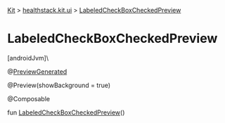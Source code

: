 
[Kit](../../kit.html) > [healthstack.kit.ui](index.html) > [LabeledCheckBoxCheckedPreview](-labeled-check-box-checked-preview.html)



# LabeledCheckBoxCheckedPreview



[androidJvm]\




@[PreviewGenerated](../healthstack.kit.annotation/-preview-generated/index.html)



@Preview(showBackground = true)



@Composable



fun [LabeledCheckBoxCheckedPreview](-labeled-check-box-checked-preview.html)()




